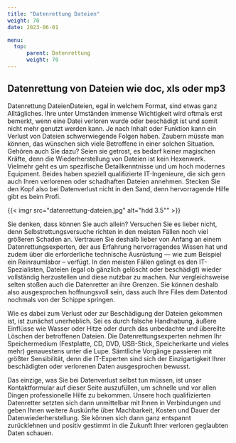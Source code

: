 ```yaml
---
title: "Datenrettung Dateien"
weight: 70
date: 2023-06-01

menu:
  top:
      parent: Datenrettung
      weight: 70
---
```


## Datenrettung von Dateien wie doc, xls oder mp3

Datenrettung DateienDateien, egal in welchem Format, sind etwas ganz Alltägliches. Ihre unter Umständen immense Wichtigkeit wird oftmals erst bemerkt, wenn eine Datei verloren wurde oder beschädigt ist und somit nicht mehr genutzt werden kann. Je nach Inhalt oder Funktion kann ein Verlust von Dateien schwerwiegende Folgen haben. Zaubern müsste man können, das wünschen sich viele Betroffene in einer solchen Situation. Gehören auch Sie dazu? Seien sie getrost, es bedarf keiner magischen Kräfte, denn die Wiederherstellung von Dateien ist kein Hexenwerk. Vielmehr geht es um spezifische Detailkenntnisse und um hoch modernes Equipment. Beides haben speziell qualifizierte IT-Ingenieure, die sich gern auch Ihren verlorenen oder schadhaften Dateien annehmen. Stecken Sie den Kopf also bei Datenverlust nicht in den Sand, denn hervorragende Hilfe gibt es beim Profi.

{{< imgr src="datenrettung-dateien.jpg" alt="hdd 3.5\"" >}}

Sie denken, dass können Sie auch allein? Versuchen Sie es lieber nicht, denn Selbstrettungsversuche richten in den meisten Fällen noch viel größeren Schaden an. Vertrauen Sie deshalb lieber von Anfang an einem Datenrettungsexperten, der aus Erfahrung hervorragendes Wissen hat und zudem über die erforderliche technische Ausrüstung — wie zum Beispiel ein Reinraumlabor – verfügt. In den meisten Fällen gelingt es den IT-Spezialisten, Dateien (egal ob gänzlich gelöscht oder beschädigt) wieder vollständig herzustellen und diese nutzbar zu machen. Nur vergleichsweise selten stoßen auch die Datenretter an ihre Grenzen. Sie können deshalb also ausgesprochen hoffnungsvoll sein, dass auch Ihre Files dem Datentod nochmals von der Schippe springen.

Wie es dabei zum Verlust oder zur Beschädigung der Dateien gekommen ist, ist zunächst unerheblich. Sei es durch falsche Handhabung, äußere Einflüsse wie Wasser oder Hitze oder durch das unbedachte und übereilte Löschen der betroffenen Dateien. Die Datenrettungsexperten nehmen Ihr Speichermedium (Festplatte, CD, DVD, USB-Stick, Speicherkarte und vieles mehr) genauestens unter die Lupe. Sämtliche Vorgänge passieren mit größter Sensibilität, denn die IT-Experten sind sich der Einzigartigkeit Ihrer beschädigten oder verlorenen Daten ausgesprochen bewusst.

Das einzige, was Sie bei Datenverlust selbst tun müssen, ist unser Kontaktformular auf dieser Seite auszufüllen, um schnelle und vor allen Dingen professionelle Hilfe zu bekommen. Unsere hoch qualifizierten Datenretter setzten sich dann unmittelbar mit Ihnen in Verbindungen und geben Ihnen weitere Auskünfte über Machbarkeit, Kosten und Dauer der Datenwiederherstellung. Sie können sich dann ganz entspannt zurücklehnen und positiv gestimmt in die Zukunft Ihrer verloren geglaubten Daten schauen.

